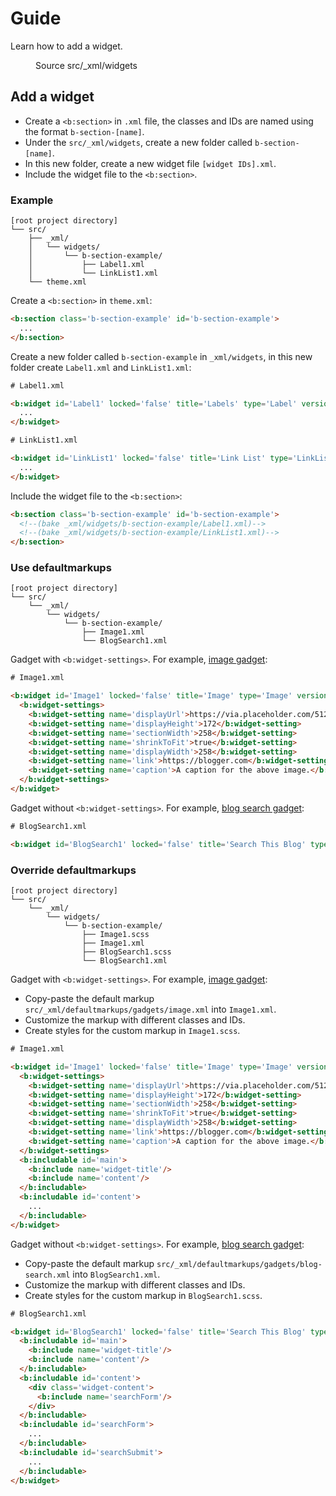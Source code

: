 <!--
@@@title:Guide@@@
@@@description:Learn how to add a widget.@@@
@@@section:XML@@@
@@@subsection:Widgets@@@
-->

# Guide

Learn how to add a widget.

<figure>
  <div class="doc-badges">
    <div class="doc-badge">
      <span class="doc-badge-item">Source</span>
      <span class="doc-badge-item doc-badge-item-info">src/_xml/widgets</span>
    </div>
  </div>
</figure>


## Add a widget

- Create a `<b:section>` in `.xml` file, the classes and IDs are named using the format `b-section-[name]`.
- Under the `src/_xml/widgets`, create a new folder called `b-section-[name]`.
- In this new folder, create a new widget file `[widget IDs].xml`.
- Include the widget file to the `<b:section>`.

### Example

```plaintext
[root project directory]
└── src/
    ├── _xml/
    │   └── widgets/
    │       └── b-section-example/
    │           ├── Label1.xml
    │           └── LinkList1.xml
    └── theme.xml
```

Create a `<b:section>` in `theme.xml`:

```html
<b:section class='b-section-example' id='b-section-example'>
  ...
</b:section>
```

Create a new folder called `b-section-example` in `_xml/widgets`, in this new folder create `Label1.xml` and `LinkList1.xml`:

```html
# Label1.xml

<b:widget id='Label1' locked='false' title='Labels' type='Label' version='2' visible='true'>
  ...
</b:widget>
```

```html
# LinkList1.xml

<b:widget id='LinkList1' locked='false' title='Link List' type='LinkList' version='2' visible='true'>
  ...
</b:widget>
```

Include the widget file to the `<b:section>`:

```html
<b:section class='b-section-example' id='b-section-example'>
  <!--(bake _xml/widgets/b-section-example/Label1.xml)-->
  <!--(bake _xml/widgets/b-section-example/LinkList1.xml)-->
</b:section>
```

### Use defaultmarkups

```plaintext
[root project directory]
└── src/
    └── _xml/
        └── widgets/
            └── b-section-example/
                ├── Image1.xml
                └── BlogSearch1.xml
```

Gadget with `<b:widget-settings>`. For example, [image gadget](xml-defaultmarkups-gadgets.html#image):

```html
# Image1.xml

<b:widget id='Image1' locked='false' title='Image' type='Image' version='2' visible='true'>
  <b:widget-settings>
    <b:widget-setting name='displayUrl'>https://via.placeholder.com/512x512</b:widget-setting>
    <b:widget-setting name='displayHeight'>172</b:widget-setting>
    <b:widget-setting name='sectionWidth'>258</b:widget-setting>
    <b:widget-setting name='shrinkToFit'>true</b:widget-setting>
    <b:widget-setting name='displayWidth'>258</b:widget-setting>
    <b:widget-setting name='link'>https://blogger.com</b:widget-setting>
    <b:widget-setting name='caption'>A caption for the above image.</b:widget-setting>
  </b:widget-settings>
</b:widget>
```

Gadget without `<b:widget-settings>`. For example, [blog search gadget](xml-defaultmarkups-gadgets.html#blog-search):

```html
# BlogSearch1.xml

<b:widget id='BlogSearch1' locked='false' title='Search This Blog' type='BlogSearch' version='2' visible='true'/>
```

### Override defaultmarkups

```plaintext
[root project directory]
└── src/
    └── _xml/
        └── widgets/
            └── b-section-example/
                ├── Image1.scss
                ├── Image1.xml
                ├── BlogSearch1.scss
                └── BlogSearch1.xml
```

Gadget with `<b:widget-settings>`. For example, [image gadget](xml-defaultmarkups-gadgets.html#image):

- Copy-paste the default markup `src/_xml/defaultmarkups/gadgets/image.xml` into `Image1.xml`.
- Customize the markup with different classes and IDs.
- Create styles for the custom markup in `Image1.scss`.

```html
# Image1.xml

<b:widget id='Image1' locked='false' title='Image' type='Image' version='2' visible='true'>
  <b:widget-settings>
    <b:widget-setting name='displayUrl'>https://via.placeholder.com/512x512</b:widget-setting>
    <b:widget-setting name='displayHeight'>172</b:widget-setting>
    <b:widget-setting name='sectionWidth'>258</b:widget-setting>
    <b:widget-setting name='shrinkToFit'>true</b:widget-setting>
    <b:widget-setting name='displayWidth'>258</b:widget-setting>
    <b:widget-setting name='link'>https://blogger.com</b:widget-setting>
    <b:widget-setting name='caption'>A caption for the above image.</b:widget-setting>
  </b:widget-settings>
  <b:includable id='main'>
    <b:include name='widget-title'/>
    <b:include name='content'/>
  </b:includable>
  <b:includable id='content'>
    ...
  </b:includable>
</b:widget>
```

Gadget without `<b:widget-settings>`. For example, [blog search gadget](xml-defaultmarkups-gadgets.html#blog-search):

- Copy-paste the default markup `src/_xml/defaultmarkups/gadgets/blog-search.xml` into `BlogSearch1.xml`.
- Customize the markup with different classes and IDs.
- Create styles for the custom markup in `BlogSearch1.scss`.

```html
# BlogSearch1.xml

<b:widget id='BlogSearch1' locked='false' title='Search This Blog' type='BlogSearch' version='2' visible='true'>
  <b:includable id='main'>
    <b:include name='widget-title'/>
    <b:include name='content'/>
  </b:includable>
  <b:includable id='content'>
    <div class='widget-content'>
      <b:include name='searchForm'/>
    </div>
  </b:includable>
  <b:includable id='searchForm'>
    ...
  </b:includable>
  <b:includable id='searchSubmit'>
    ...
  </b:includable>
</b:widget>
```
